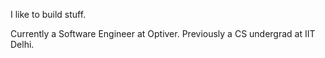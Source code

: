 I like to build stuff.

Currently a Software Engineer at Optiver. Previously a CS undergrad at IIT Delhi.
